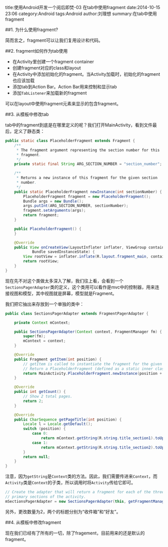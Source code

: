 title:使用Android开发一个阅后即焚-03 在tab中使用fragment
date:2014-10-15 23:06
category:Android
tags:Android
author:刘理想
summary:在tab中使用fragment

##1. 为什么使用fragment?

简而言之，fragment可以让我们复用设计和代码。

##2. fragment如何作为tab使用

- 在Activity里创建一个fragment container
- 创建fragment对应的class和layout
- 在Activity中添加初始化的fragment。当Activity加载时，初始化的fragment也应该加载
- 添加tab到Action Bar。Action Bar用来控制和显示tab
- 添加`TabListener`来加载新的fragment

可以在layout中使用fragment元素来显示的包含fragment。

##3. 从模板中修改tab

tab中的fragment到底是在哪里定义的呢？我们打开MainActivity，看到文件最后，定义了静态类：

```java
public static class PlaceholderFragment extends Fragment {
    /**
     * The fragment argument representing the section number for this
     * fragment.
     */
    private static final String ARG_SECTION_NUMBER = "section_number";

    /**
     * Returns a new instance of this fragment for the given section
     * number.
     */
    public static PlaceholderFragment newInstance(int sectionNumber) {
        PlaceholderFragment fragment = new PlaceholderFragment();
        Bundle args = new Bundle();
        args.putInt(ARG_SECTION_NUMBER, sectionNumber);
        fragment.setArguments(args);
        return fragment;
    }

    public PlaceholderFragment() {
    }

    @Override
    public View onCreateView(LayoutInflater inflater, ViewGroup container,
            Bundle savedInstanceState) {
        View rootView = inflater.inflate(R.layout.fragment_main, container, false);
        return rootView;
    }
}
```

现在先不对这个类做太多深入了解，我们往上看，会看到一个`SectionsPagerAdapter`类的定义，这个类用可以看作是mvc中的控制器，用来连接视图和模型，其中视图就是屏幕，模型就是Fragment。

我们把它抽出来存放到一个单独的类中：

```java
public class SectionsPagerAdapter extends FragmentPagerAdapter {

    private Context mContext;

    public SectionsPagerAdapter(Context context, FragmentManager fm) {
        super(fm);
        mContext = context;
    }

    @Override
    public Fragment getItem(int position) {
        // getItem is called to instantiate the fragment for the given page.
        // Return a PlaceholderFragment (defined as a static inner class below).
        return MainActivity.PlaceholderFragment.newInstance(position + 1);
    }

    @Override
    public int getCount() {
        // Show 2 total pages.
        return 2;
    }

    @Override
    public CharSequence getPageTitle(int position) {
        Locale l = Locale.getDefault();
        switch (position) {
            case 0:
                return mContext.getString(R.string.title_section1).toUpperCase(l);
            case 1:
                return mContext.getString(R.string.title_section2).toUpperCase(l);
        }
        return null;
    }
}
```

注意，因为`getString`是`Context`类的方法。因此，我们需要传进来`Context`，而`Activity`类是`Context`的子类，所以调用时将`Activity`传给它即可。

```java
// Create the adapter that will return a fragment for each of the three
// primary sections of the activity.
mSectionsPagerAdapter = new SectionsPagerAdapter(this, getFragmentManager());
```

另外，更改数量为2，两个的标题分别为“收件箱”和“好友”。

##4. 从模板中修改fragment

现在我们已经有了所有的一切，除了fragement，目前用来的还是默认的fragment。